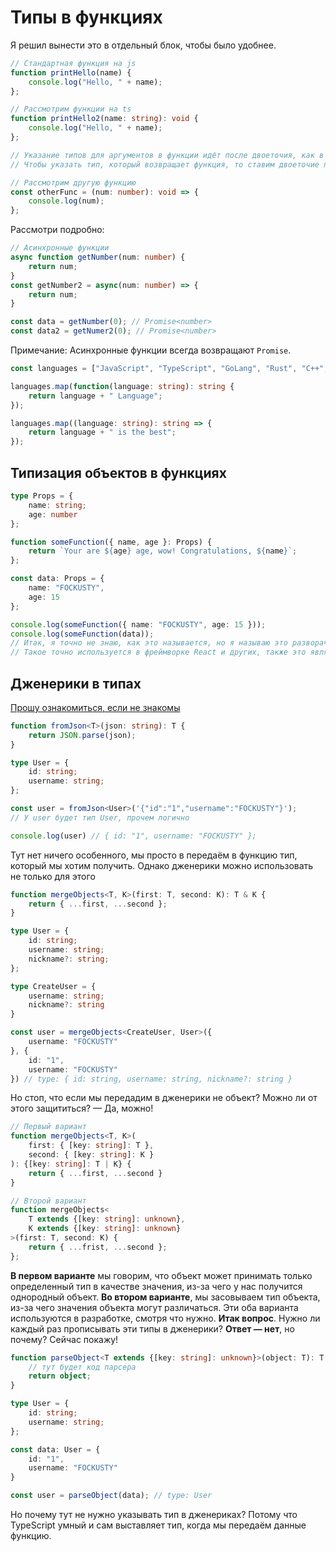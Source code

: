 # Типы в функциях

Я решил вынести это в отдельный блок, чтобы было удобнее.

```ts
// Стандартная функция на js
function printHello(name) {
	console.log("Hello, " + name);
};

// Рассмотрим функции на ts
function printHello2(name: string): void {
	console.log("Hello, " + name);
};

// Указание типов для аргументов в функции идёт после двоеточия, как в переменных.
// Чтобы указать тип, который возвращает функция, то ставим двоеточие после круглых скобок.

// Рассмотрим другую функцию
const otherFunc = (num: number): void => {
	console.log(num);
};
```

Рассмотри подробно:

```ts
// Асинхронные функции
async function getNumber(num: number) {
	return num;
}
const getNumber2 = async(num: number) => {
	return num;
}

const data = getNumber(0); // Promise<number>
const data2 = getNumer2(0); // Promise<number>
```

Примечание: Асинхронные функции всегда возвращают `Promise`.

```ts
const languages = ["JavaScript", "TypeScript", "GoLang", "Rust", "C++", "C#"];

languages.map(function(language: string): string {
	return language + " Language";
});

languages.map((language: string): string => {
	return language + " is the best";
});
```

## Типизация объектов в функциях

```ts
type Props = {
	name: string;
	age: number
};

function someFunction({ name, age }: Props) {
	return `Your are ${age} age, wow! Congratulations, ${name}`;
};

const data: Props = {
	name: "FOCKUSTY",
	age: 15
};

console.log(someFunction({ name: "FOCKUSTY", age: 15 }));
console.log(someFunction(data));
// Итак, я точно не знаю, как это называется, но я называю это разворачиванием объекта в аргументы функции. Фактически мы принимаем объект и сразу его разбиваем на аргументы.
// Такое точно используется в фреймворке React и других, также это является полезным, когда аргументы функции превышают двух.
```

## Дженерики в типах

[Прошу ознакомиться, если не знакомы](./generics.md)

```ts
function fromJson<T>(json: string): T {
	return JSON.parse(json);
}

type User = {
	id: string;
	username: string;
};

const user = fromJson<User>('{"id":"1","username":"FOCKUSTY"}');
// У user будет тип User, прочем логично

console.log(user) // { id: "1", username: "FOCKUSTY" };
```

Тут нет ничего особенного, мы просто в передаём в функцию тип, который мы хотим получить. Однако дженерики можно использовать не только для этого

```ts
function mergeObjects<T, K>(first: T, second: K): T & K {
	return { ...first, ...second };
}

type User = {
	id: string;
	username: string;
	nickname?: string;
};

type CreateUser = {
	username: string;
	nickname?: string
}

const user = mergeObjects<CreateUser, User>({
	username: "FOCKUSTY"
}, {
	id: "1",
	username: "FOCKUSTY"
}) // type: { id: string, username: string, nickname?: string }
```

Но стоп, что если мы передадим в дженерики не объект? Можно ли от этого защититься? — Да, можно!

```ts
// Первый вариант
function mergeObjects<T, K>(
	first: { [key: string]: T },
	second: { [key: string]: K }
): {[key: string]: T | K} {
	return { ...first, ...second }
}

// Второй вариант
function mergeObjects<
	T extends {[key: string]: unknown},
	K extends {[key: string]: unknown}
>(first: T, second: K) {
    return { ...frist, ...second };
};
```

**В первом варианте** мы говорим, что объект может принимать только определенный тип в качестве значения, из-за чего у нас получится однородный объект.
**Во втором варианте**, мы засовываем тип объекта, из-за чего значения объекта могут различаться.
Эти оба варианта используются в разработке, смотря что нужно.
**Итак вопрос**. Нужно ли каждый раз прописывать эти типы в дженерики?
**Ответ — нет**, но почему? Сейчас покажу!

```ts
function parseObject<T extends {[key: string]: unknown}>(object: T): T {
	// тут будет код парсера
	return object;
}

type User = {
	id: string;
	username: string;
};

const data: User = {
	id: "1",
	username: "FOCKUSTY"
}

const user = parseObject(data); // type: User
```

Но почему тут не нужно указывать тип в дженериках?
Потому что TypeScript умный и сам выставляет тип, когда мы передаём данные функцию.
